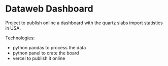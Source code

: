 # Dataweb Dashboard

Project to publish online a dashboard with the quartz slabs import statistics in USA.

Technologies:
- python pandas to process the data
- python panel to crate the board
- vercel to publish it online